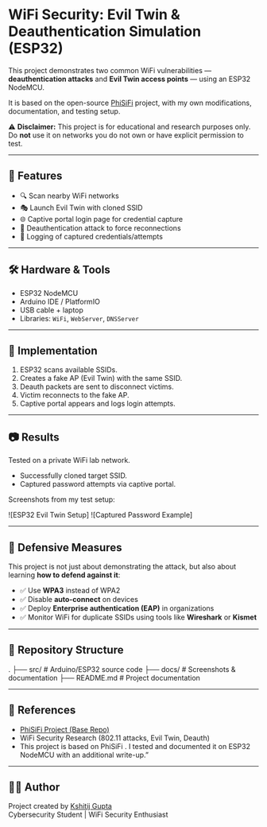 # WiFi Security: Evil Twin & Deauthentication Simulation (ESP32)

This project demonstrates two common WiFi vulnerabilities — **deauthentication attacks** and **Evil Twin access points** — using an ESP32 NodeMCU.  

It is based on the open-source [PhiSiFi](https://github.com/p3tr0s/PhiSiFi) project, with my own modifications, documentation, and testing setup.  

⚠️ **Disclaimer:** This project is for educational and research purposes only. Do **not** use it on networks you do not own or have explicit permission to test.  

---

## 📌 Features
- 🔍 Scan nearby WiFi networks  
- 🎭 Launch Evil Twin with cloned SSID  
- 🌐 Captive portal login page for credential capture  
- 📡 Deauthentication attack to force reconnections  
- 📝 Logging of captured credentials/attempts  

---

## 🛠 Hardware & Tools
- ESP32 NodeMCU  
- Arduino IDE / PlatformIO  
- USB cable + laptop  
- Libraries: `WiFi`, `WebServer`, `DNSServer`  

---

## 🚀 Implementation
1. ESP32 scans available SSIDs.  
2. Creates a fake AP (Evil Twin) with the same SSID.  
3. Deauth packets are sent to disconnect victims.  
4. Victim reconnects to the fake AP.  
5. Captive portal appears and logs login attempts.  

---

## 📷 Results
Tested on a private WiFi lab network.  
- Successfully cloned target SSID.  
- Captured password attempts via captive portal.  

Screenshots from my test setup:  

![ESP32 Evil Twin Setup]
![Captured Password Example]
     
---

## 🔐 Defensive Measures
This project is not just about demonstrating the attack, but also about learning **how to defend against it**:  

- ✅ Use **WPA3** instead of WPA2  
- ✅ Disable **auto-connect** on devices  
- ✅ Deploy **Enterprise authentication (EAP)** in organizations  
- ✅ Monitor WiFi for duplicate SSIDs using tools like **Wireshark** or **Kismet**  

---

## 📂 Repository Structure
.
├── src/ # Arduino/ESP32 source code
├── docs/ # Screenshots & documentation
├── README.md # Project documentation


---

## 📖 References
- [PhiSiFi Project (Base Repo)](https://github.com/p3tr0s/PhiSiFi)  
- WiFi Security Research (802.11 attacks, Evil Twin, Deauth)
- This project is based on PhiSiFi
. I tested and documented it on ESP32 NodeMCU with an additional write-up.”

---

## 👨‍💻 Author
Project created by [Kshitij Gupta](https://github.com/gupta09-oop)  
Cybersecurity Student | WiFi Security Enthusiast
